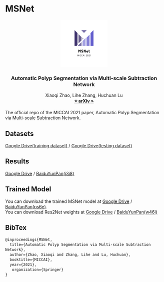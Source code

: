 # MSNet
<p align="center">

  <img src="./image/logo.png" alt="Logo" width="150" height="auto">


  <h3 align="center">Automatic Polyp Segmentation via Multi-scale Subtraction Network</h3>

  <p align="center">
    Xiaoqi Zhao, Lihe Zhang, Huchuan Lu
    <br />
    <a href="https://arxiv.org/pdf/2108.05082.pdf"><strong>⭐ arXiv »</strong></a>
    <br /> 
  </p>
</p>

The official repo of the MICCAI 2021 paper, Automatic Polyp Segmentation via Multi-scale Subtraction Network.
## Datasets  
[Google Drive(training dataset)](https://drive.google.com/file/d/1lODorfB33jbd-im-qrtUgWnZXxB94F55/view) / [Google Drive(testing dataset)](https://drive.google.com/file/d/1o8OfBvYE6K-EpDyvzsmMPndnUMwb540R/view) 
## Results  
[Google Drive](https://drive.google.com/file/d/1G3-lqyz4dfX7h8DVMrCpArGfqLq9Xc0q/view?usp=sharing) / [BaiduYunPan(j3i8)](https://pan.baidu.com/s/1Ntqk83v9a4hDla35xFXF-A) 
## Trained Model
You can download the trained MSNet model at [Google Drive](https://drive.google.com/file/d/1A3lt0sE4lGxd-UJfpFVWt9k2mRTX1CZN/view?usp=sharing) / [BaiduYunPan(ps6e)](https://pan.baidu.com/s/1QomEfwmwCGRcRgDvVxmjAA).  
You can download Res2Net weights at [Google Drive](https://drive.google.com/file/d/1_1N-cx1UpRQo7Ybsjno1PAg4KE1T9e5J/view) / [BaiduYunPan(w46l)](https://pan.baidu.com/s/1kylcEeW03bFGUEkt7362tw)
## BibTex
```
@inproceedings{MSNet,
  title={Automatic Polyp Segmentation via Multi-scale Subtraction Network},
  author={Zhao, Xiaoqi and Zhang, Lihe and Lu, Huchuan},
  booktitle={MICCAI},
  year={2021},
   organization={Springer}
}
```
